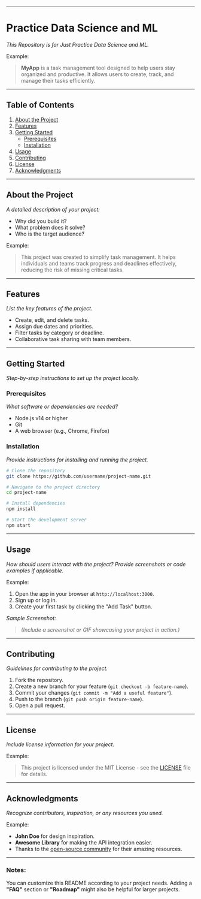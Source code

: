 
---

# Practice Data Science and ML

_This Repository is for Just Practice Data Science and ML._

Example:
> **MyApp** is a task management tool designed to help users stay organized and productive. It allows users to create, track, and manage their tasks efficiently.

---

## Table of Contents

1. [About the Project](#about-the-project)
2. [Features](#features)
3. [Getting Started](#getting-started)
    - [Prerequisites](#prerequisites)
    - [Installation](#installation)
4. [Usage](#usage)
5. [Contributing](#contributing)
6. [License](#license)
7. [Acknowledgments](#acknowledgments)

---

## About the Project

_A detailed description of your project:_
- Why did you build it?
- What problem does it solve?
- Who is the target audience?

Example:
> This project was created to simplify task management. It helps individuals and teams track progress and deadlines effectively, reducing the risk of missing critical tasks.

---

## Features

_List the key features of the project._

- Create, edit, and delete tasks.
- Assign due dates and priorities.
- Filter tasks by category or deadline.
- Collaborative task sharing with team members.

---

## Getting Started

_Step-by-step instructions to set up the project locally._

### Prerequisites

_What software or dependencies are needed?_

- Node.js v14 or higher
- Git
- A web browser (e.g., Chrome, Firefox)

### Installation

_Provide instructions for installing and running the project._

```bash
# Clone the repository
git clone https://github.com/username/project-name.git

# Navigate to the project directory
cd project-name

# Install dependencies
npm install

# Start the development server
npm start
```

---

## Usage

_How should users interact with the project? Provide screenshots or code examples if applicable._

Example:

1. Open the app in your browser at `http://localhost:3000`.
2. Sign up or log in.
3. Create your first task by clicking the "Add Task" button.

_Sample Screenshot:_
> *(Include a screenshot or GIF showcasing your project in action.)*

---

## Contributing

_Guidelines for contributing to the project._

1. Fork the repository.
2. Create a new branch for your feature (`git checkout -b feature-name`).
3. Commit your changes (`git commit -m "Add a useful feature"`).
4. Push to the branch (`git push origin feature-name`).
5. Open a pull request.

---

## License

_Include license information for your project._

Example:
> This project is licensed under the MIT License - see the [LICENSE](LICENSE) file for details.

---

## Acknowledgments

_Recognize contributors, inspiration, or any resources you used._

Example:
- **John Doe** for design inspiration.
- **Awesome Library** for making the API integration easier.
- Thanks to the [open-source community](https://github.com/) for their amazing resources.

---

### Notes:
You can customize this README according to your project needs. Adding a **"FAQ"** section or **"Roadmap"** might also be helpful for larger projects.